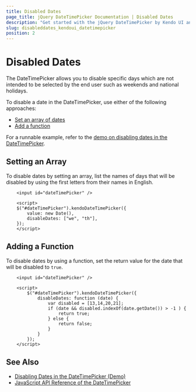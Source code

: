 ```yaml
---
title: Disabled Dates
page_title: jQuery DateTimePicker Documentation | Disabled Dates
description: "Get started with the jQuery DateTimePicker by Kendo UI and disable specific dates in the widget."
slug: disableddates_kendoui_datetimepicker
position: 2
---
```


# Disabled Dates

The DateTimePicker allows you to disable specific days which are not intended to be selected by the end user such as weekends and national holidays.

To disable a date in the DateTimePicker, use either of the following approaches:
* [Set an array of dates](#setting-an-array)
* [Add a function](#adding-a-function)

For a runnable example, refer to the [demo on disabling dates in the DateTimePicker](https://demos.telerik.com/kendo-ui/datetimepicker/disable-dates).

## Setting an Array

To disable dates by setting an array, list the names of days that will be disabled by using the first letters from their names in English.

```dojo
    <input id="dateTimePicker" />

    <script>
    $("#dateTimePicker").kendoDateTimePicker({
		value: new Date(),
		disableDates: ["we", "th"],
	});
    </script>
```

## Adding a Function

To disable dates by using a function, set the return value for the date that will be disabled to `true`.

```dojo
    <input id="dateTimePicker" />

    <script>
        $("#dateTimePicker").kendoDateTimePicker({
            disableDates: function (date) {
                var disabled = [13,14,20,21];
                if (date && disabled.indexOf(date.getDate()) > -1 ) {
                    return true;
                } else {
                    return false;
                }
            }
        });
    </script>
```

## See Also

* [Disabling Dates in the DateTimePicker (Demo)](https://demos.telerik.com/kendo-ui/datetimepicker/disable-dates)
* [JavaScript API Reference of the DateTimePicker](/api/javascript/ui/datetimepicker)
